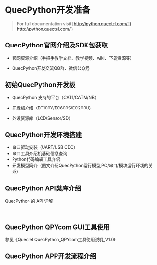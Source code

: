 # QuecPython开发准备

> For full documentation visit [http://python.quectel.com/.]( http://python.quectel.com/.)

## QuecPython官网介绍及SDK包获取

*  官网资源介绍（手把手教学文档、教学视频、wiki、下载资源等）

* QuecPython开发交流QQ群、微信公众号

  

## 初始QuecPython开发板

-  QuecPython 支持的平台（CAT1/CATM/NB）


- 开发板介绍（EC100Y/EC600S/EC200U）


- 外设资源库（LCD/Sensor/SD）


## QuecPython开发环境搭建

-  串口驱动安装（UART/USB CDC）
- 串口工具介绍机基础信息查询
- Python代码编辑工具介绍
- 开发模型简介（图文介绍QuecPython运行模型,PC/串口/模块运行环境的关系）

## QuecPython API类库介绍

[QuecPython 的 API 详解](/zh-cn/api/)

​	

## QuecPython QPYcom GUI工具使用

参见《Quectel QuecPython_QPYcom工具使用说明_V1.0》



## QuecPython APP开发流程介绍



